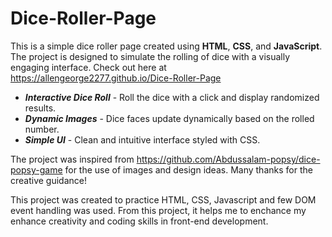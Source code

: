 # Dice-Roller-Page

This is a simple dice roller page created using **HTML**, **CSS**, and **JavaScript**. The project is designed to simulate the rolling of dice with a visually engaging interface. Check out here at https://allengeorge2277.github.io/Dice-Roller-Page

- ***Interactive Dice Roll*** - Roll the dice with a click and display randomized results.
- ***Dynamic Images*** - Dice faces update dynamically based on the rolled number.
- ***Simple UI*** - Clean and intuitive interface styled with CSS.

The project was inspired from https://github.com/Abdussalam-popsy/dice-popsy-game for the use of images and design ideas. Many thanks for the creative guidance!

This project was created to practice HTML, CSS, Javascript and few DOM event handling was used. From this project, it helps me to enchance my enhance creativity and coding skills in front-end development. 
